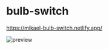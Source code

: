 # bulb-switch
https://mikael-bulb-switch.netlify.app/

![preview](https://user-images.githubusercontent.com/101341760/185518187-df56ba7d-f59b-4d75-9aff-897d57f22aa7.gif)
